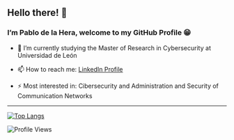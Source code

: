 ## Hello there! 👋 
### I’m Pablo de la Hera, welcome to my GitHub Profile 😁


- 🌱 I’m currently studying the Master of Research in Cybersecurity at Universidad de León

- 📫 How to reach me:
  <a href="https://es.linkedin.com/in/pablo-de-la-hera-martinez-88a3b819a">LinkedIn Profile</a>

- ⚡ Most interested in:
  Cibersecurity and Administration and Security of Communication Networks
  
<hr> 
</hr>

[![Top Langs](https://github-readme-stats.vercel.app/api/top-langs/?username=pdelam01&layout=compact&show_icons=true&theme=tokyonight)](https://github.com/pdelam01/github-readme-stats)


![Profile Views](https://komarev.com/ghpvc/?username=pdelam01&color=blue&style=flat)
